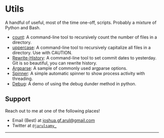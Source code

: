 # Utils

A handful of useful, most of the time one-off, scripts.
Probably a mixture of Python and Bash.

-   [count](Count/count.py): A command-line tool to recursively count the number of files in a directory.
-   [uppercase](Uppercase/uppercase.py): A command-line tool to recursively capitalize all files in a directory. Use with CAUTION.
-   [Rewrite-History](Rewrite-history): A command-line tool to set commit dates to yesterday. Git is so beautiful, you can rewrite history.
-   [Argparse](Argparse/argparse.py): A sample of commonly used argparse options.
-   [Spinner](Spinner/spinner.py): A simple automatic spinner to show process activity with threading.
-   [Debug](Debug/debug.py): A demo of using the debug dunder method in python.

## Support

Reach out to me at one of the following places!

-   Email (Best) at joshua.gf.arul@gmail.com
-   Twitter at <a href="http://twitter.com/jarulsamy_" target="_blank">`@jarulsamy_`</a>

* * *
